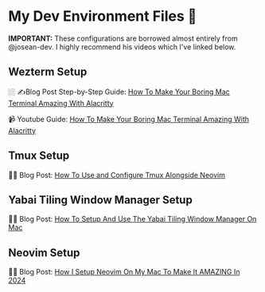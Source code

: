 # My Dev Environment Files 🚀

**IMPORTANT:** These configurations are borrowed almost entirely from @josean-dev. I highly recommend his videos which I've linked below. 

## Wezterm Setup

🏼 ✍Blog Post Step-by-Step Guide: [How To Make Your Boring Mac Terminal Amazing With Alacritty](https://josean.com/posts/how-to-setup-alacritty-terminal)

📹 Youtube Guide: [How To Make Your Boring Mac Terminal Amazing With Alacritty](https://youtu.be/uOnL4fEnldA)


## Tmux Setup

✍🏼 Blog Post: [How To Use and Configure Tmux Alongside Neovim](https://josean.com/posts/tmux-setup)

## Yabai Tiling Window Manager Setup

✍🏼 Blog Post: [How To Setup And Use The Yabai Tiling Window Manager On Mac](https://josean.com/posts/yabai-setup)


## Neovim Setup

✍🏼 Blog Post: [How I Setup Neovim On My Mac To Make It AMAZING In 2024](https://josean.com/posts/how-to-setup-neovim-2024)
